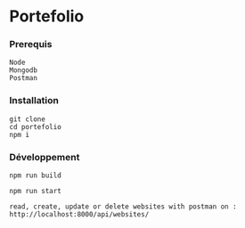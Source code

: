 # Portefolio

### Prerequis

    Node
    Mongodb
    Postman

### Installation

    git clone 
    cd portefolio
    npm i

### Développement

    npm run build

    npm run start

    read, create, update or delete websites with postman on : http://localhost:8000/api/websites/